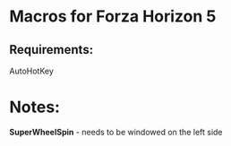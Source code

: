 # Macros for Forza Horizon 5

## Requirements:

AutoHotKey

# Notes:

**SuperWheelSpin** - needs to be windowed on the left side

